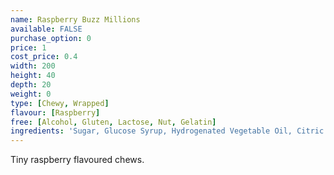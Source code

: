 ```yaml
---
name: Raspberry Buzz Millions
available: FALSE
purchase_option: 0
price: 1
cost_price: 0.4
width: 200
height: 40
depth: 20
weight: 0
type: [Chewy, Wrapped]
flavour: [Raspberry]
free: [Alcohol, Gluten, Lactose, Nut, Gelatin]
ingredients: 'Sugar, Glucose Syrup, Hydrogenated Vegetable Oil, Citric Acid, Starch, Gelling Agent (Gellan Gum, Gum Arabic) Emulsifier (E473). Colours: E162. Flavours: Apple Juice Concentrate, Lemon Concentrate, Orange Concentrate, Raspberry Extract, Strawberry Concentrate'
---
```

Tiny raspberry flavoured chews.
